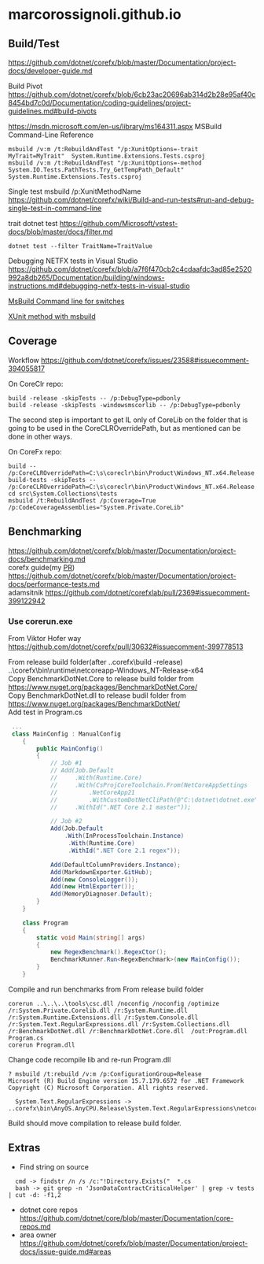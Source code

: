 # marcorossignoli.github.io

## Build/Test


https://github.com/dotnet/corefx/blob/master/Documentation/project-docs/developer-guide.md

Build Pivot https://github.com/dotnet/corefx/blob/6cb23ac20696ab314d2b28e95af40c8454bd7c0d/Documentation/coding-guidelines/project-guidelines.md#build-pivots

https://msdn.microsoft.com/en-us/library/ms164311.aspx MSBuild Command-Line Reference

```
msbuild /v:m /t:RebuildAndTest "/p:XunitOptions=-trait MyTrait=MyTrait"  System.Runtime.Extensions.Tests.csproj
msbuild /v:m /t:RebuildAndTest "/p:XunitOptions=-method System.IO.Tests.PathTests.Try_GetTempPath_Default"  System.Runtime.Extensions.Tests.csproj
```

Single test msbuild /p:XunitMethodName https://github.com/dotnet/corefx/wiki/Build-and-run-tests#run-and-debug-single-test-in-command-line

trait dotnet test https://github.com/Microsoft/vstest-docs/blob/master/docs/filter.md
```
dotnet test --filter TraitName=TraitValue
```

Debugging NETFX tests in Visual Studio https://github.com/dotnet/corefx/blob/a7f6f470cb2c4cdaafdc3ad85e2520992a8db265/Documentation/building/windows-instructions.md#debugging-netfx-tests-in-visual-studio  

[MsBuild Command line for switches](https://msdn.microsoft.com/en-us/library/ms164311.aspx)  

[XUnit method with msbuild](https://github.com/dotnet/buildtools/blob/master/Documentation/test-targets-usage.md#run-a-single-xunit-method)  

## Coverage

Workflow https://github.com/dotnet/corefx/issues/23588#issuecomment-394055817

On CoreClr repo:
```
build -release -skipTests -- /p:DebugType=pdbonly
build -release -skipTests -windowsmscorlib -- /p:DebugType=pdbonly
```

The second step is important to get IL only of CoreLib on the folder that is going to be used in the CoreCLROverridePath, but as mentioned can be done in other ways.

On CoreFx repo:
```
build -- /p:CoreCLROverridePath=C:\s\coreclr\bin\Product\Windows_NT.x64.Release
build-tests -skipTests -- /p:CoreCLROverridePath=C:\s\coreclr\bin\Product\Windows_NT.x64.Release
cd src\System.Collections\tests
msbuild /t:RebuildAndTest /p:Coverage=True /p:CodeCoverageAssemblies="System.Private.CoreLib"
```

## Benchmarking

https://github.com/dotnet/corefx/blob/master/Documentation/project-docs/benchmarking.md  
corefx guide(my [PR](https://github.com/dotnet/coreclr/pull/18524#issuecomment-398237008)) https://github.com/dotnet/corefx/blob/master/Documentation/project-docs/performance-tests.md  
adamsitnik https://github.com/dotnet/corefxlab/pull/2369#issuecomment-399122942

### Use corerun.exe

From Viktor Hofer way https://github.com/dotnet/corefx/pull/30632#issuecomment-399778513

From release build folder(after ..corefx\build -release) ..\corefx\bin\runtime\netcoreapp-Windows_NT-Release-x64  
Copy BenchmarkDotNet.Core to release build folder from https://www.nuget.org/packages/BenchmarkDotNet.Core/  
Copy BenchmarkDotNet.dll to release budil folder from https://www.nuget.org/packages/BenchmarkDotNet/  
Add test in Program.cs
```cs
 ...
 class MainConfig : ManualConfig
    {
        public MainConfig()
        {
            // Job #1
            // Add(Job.Default
            //     .With(Runtime.Core)
            //     .With(CsProjCoreToolchain.From(NetCoreAppSettings
            //         .NetCoreApp21
            //         .WithCustomDotNetCliPath(@"C:\dotnet\dotnet.exe", "OutOfProcessToolchain")))
            //     .WithId(".NET Core 2.1 master"));

            // Job #2
            Add(Job.Default
                .With(InProcessToolchain.Instance)
                 .With(Runtime.Core)
                 .WithId(".NET Core 2.1 regex"));

            Add(DefaultColumnProviders.Instance);
            Add(MarkdownExporter.GitHub);
            Add(new ConsoleLogger());
            Add(new HtmlExporter());
            Add(MemoryDiagnoser.Default);
        }
    }

    class Program
    {
        static void Main(string[] args)
        {
            new RegexBenchmark().RegexCtor();
            BenchmarkRunner.Run<RegexBenchmark>(new MainConfig());
        }
    }
```
Compile and run benchmarks from From release build folder
```
corerun ..\..\..\tools\csc.dll /noconfig /noconfig /optimize /r:System.Private.Corelib.dll /r:System.Runtime.dll /r:System.Runtime.Extensions.dll /r:System.Console.dll /r:System.Text.RegularExpressions.dll /r:System.Collections.dll /r:BenchmarkDotNet.dll /r:BenchmarkDotNet.Core.dll  /out:Program.dll Program.cs
corerun Program.dll
```

Change code recompile lib and re-run Program.dll 
```
? msbuild /t:rebuild /v:m /p:ConfigurationGroup=Release
Microsoft (R) Build Engine version 15.7.179.6572 for .NET Framework
Copyright (C) Microsoft Corporation. All rights reserved.

  System.Text.RegularExpressions -> ..corefx\bin\AnyOS.AnyCPU.Release\System.Text.RegularExpressions\netcoreapp\System.Text.RegularExpressions.dll
```

Build should move compilation to release build folder.

## Extras

* Find string on source
```
  cmd -> findstr /n /s /c:"!Directory.Exists("  *.cs  
  bash -> git grep -n 'JsonDataContractCriticalHelper' | grep -v tests | cut -d: -f1,2 
```

* dotnet core repos https://github.com/dotnet/core/blob/master/Documentation/core-repos.md
* area owner https://github.com/dotnet/corefx/blob/master/Documentation/project-docs/issue-guide.md#areas



